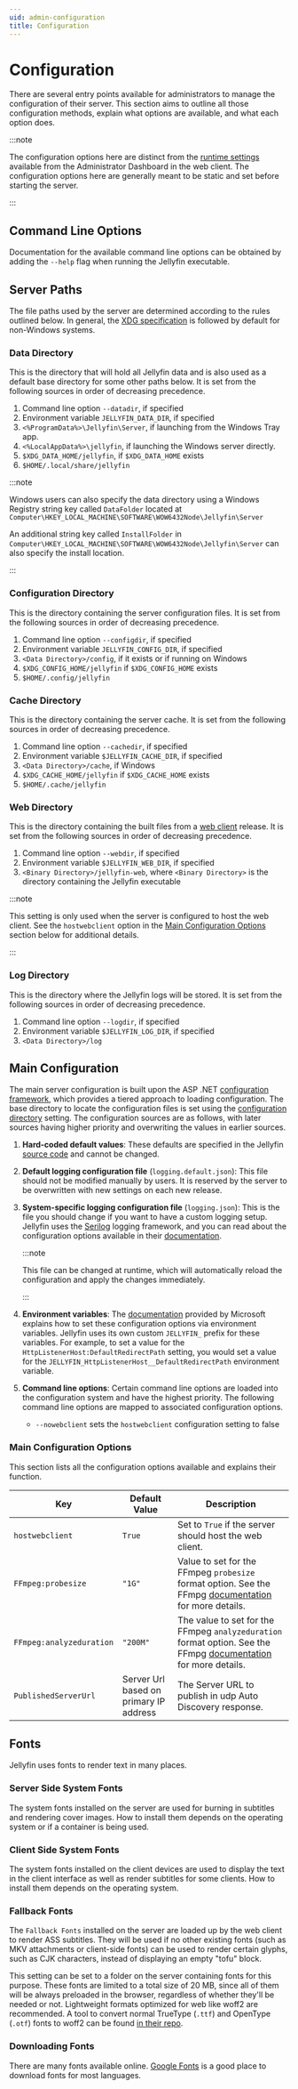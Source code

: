 ```yaml
---
uid: admin-configuration
title: Configuration
---
```


# Configuration

There are several entry points available for administrators to manage the configuration of their server. This section aims to outline all those configuration methods, explain what options are available, and what each option does.

:::note

The configuration options here are distinct from the [runtime settings](/docs/general/server/settings) available from the Administrator Dashboard in the web client. The configuration options here are generally meant to be static and set before starting the server.

:::

## Command Line Options

Documentation for the available command line options can be obtained by adding the `--help` flag when running the Jellyfin executable.

## Server Paths

The file paths used by the server are determined according to the rules outlined below. In general, the [XDG specification](https://specifications.freedesktop.org/basedir-spec/basedir-spec-latest.html) is followed by default for non-Windows systems.

### Data Directory

This is the directory that will hold all Jellyfin data and is also used as a default base directory for some other paths below. It is set from the following sources in order of decreasing precedence.

1. Command line option `--datadir`, if specified
2. Environment variable `JELLYFIN_DATA_DIR`, if specified
3. `<%ProgramData%>\Jellyfin\Server`, if launching from the Windows Tray app.
4. `<%LocalAppData%>\jellyfin`, if launching the Windows server directly.
5. `$XDG_DATA_HOME/jellyfin`, if `$XDG_DATA_HOME` exists
6. `$HOME/.local/share/jellyfin`

:::note

Windows users can also specify the data directory using a Windows Registry string key called `DataFolder` located at `Computer\HKEY_LOCAL_MACHINE\SOFTWARE\WOW6432Node\Jellyfin\Server`

An additional string key called `InstallFolder` in `Computer\HKEY_LOCAL_MACHINE\SOFTWARE\WOW6432Node\Jellyfin\Server` can also specify the install location.

:::

### Configuration Directory

This is the directory containing the server configuration files. It is set from the following sources in order of decreasing precedence.

1. Command line option `--configdir`, if specified
2. Environment variable `JELLYFIN_CONFIG_DIR`, if specified
3. `<Data Directory>/config`, if it exists or if running on Windows
4. `$XDG_CONFIG_HOME/jellyfin` if `$XDG_CONFIG_HOME` exists
5. `$HOME/.config/jellyfin`

### Cache Directory

This is the directory containing the server cache. It is set from the following sources in order of decreasing precedence.

1. Command line option `--cachedir`, if specified
2. Environment variable `$JELLYFIN_CACHE_DIR`, if specified
3. `<Data Directory>/cache`, if Windows
4. `$XDG_CACHE_HOME/jellyfin` if `$XDG_CACHE_HOME` exists
5. `$HOME/.cache/jellyfin`

### Web Directory

This is the directory containing the built files from a [web client](https://github.com/jellyfin/jellyfin-web) release. It is set from the following sources in order of decreasing precedence.

1. Command line option `--webdir`, if specified
2. Environment variable `$JELLYFIN_WEB_DIR`, if specified
3. `<Binary Directory>/jellyfin-web`, where `<Binary Directory>` is the directory containing the Jellyfin executable

:::note

This setting is only used when the server is configured to host the web client. See the `hostwebclient` option in the [Main Configuration Options](#main-configuration-options) section below for additional details.

:::

### Log Directory

This is the directory where the Jellyfin logs will be stored. It is set from the following sources in order of decreasing precedence.

1. Command line option `--logdir`, if specified
2. Environment variable `$JELLYFIN_LOG_DIR`, if specified
3. `<Data Directory>/log`

## Main Configuration

The main server configuration is built upon the ASP .NET [configuration framework](https://learn.microsoft.com/en-us/aspnet/core/fundamentals/configuration/?view=aspnetcore-8.0), which provides a tiered approach to loading configuration. The base directory to locate the configuration files is set using the [configuration directory](#configuration-directory) setting. The configuration sources are as follows, with later sources having higher priority and overwriting the values in earlier sources.

1. **Hard-coded default values**: These defaults are specified in the Jellyfin [source code](https://github.com/jellyfin/jellyfin/blob/master/Emby.Server.Implementations/ConfigurationOptions.cs) and cannot be changed.
2. **Default logging configuration file** (`logging.default.json`): This file should not be modified manually by users. It is reserved by the server to be overwritten with new settings on each new release.
3. **System-specific logging configuration file** (`logging.json`): This is the file you should change if you want to have a custom logging setup. Jellyfin uses the [Serilog](https://serilog.net/) logging framework, and you can read about the configuration options available in their [documentation](https://github.com/serilog/serilog-settings-configuration).

   :::note

   This file can be changed at runtime, which will automatically reload the configuration and apply the changes immediately.

   :::

4. **Environment variables**: The [documentation](https://learn.microsoft.com/en-us/aspnet/core/fundamentals/configuration/?view=aspnetcore-8.0#non-prefixed-environment-variables) provided by Microsoft explains how to set these configuration options via environment variables. Jellyfin uses its own custom `JELLYFIN_` prefix for these variables. For example, to set a value for the `HttpListenerHost:DefaultRedirectPath` setting, you would set a value for the `JELLYFIN_HttpListenerHost__DefaultRedirectPath` environment variable.
5. **Command line options**: Certain command line options are loaded into the configuration system and have the highest priority. The following command line options are mapped to associated configuration options.

   - `--nowebclient` sets the `hostwebclient` configuration setting to false

### Main Configuration Options

This section lists all the configuration options available and explains their function.

| Key                                     | Default Value                                                                                     | Description                                                                                                                                                             |
| --------------------------------------- | ------------------------------------------------------------------------------------------------- | ----------------------------------------------------------------------------------------------------------------------------------------------------------------------- |
| `hostwebclient`                         | `True`                                                                                            | Set to `True` if the server should host the web client.                                                                                                                 |
| `FFmpeg:probesize`                      | `"1G"`                                                                                            | Value to set for the FFmpeg `probesize` format option. See the FFmpg [documentation](https://ffmpeg.org/ffmpeg-formats.html#Format-Options) for more details.           |
| `FFmpeg:analyzeduration`                | `"200M"`                                                                                          | The value to set for the FFmpeg `analyzeduration` format option. See the FFmpg [documentation](https://ffmpeg.org/ffmpeg-formats.html#Format-Options) for more details. |
| `PublishedServerUrl`                    | Server Url based on primary IP address                                                            | The Server URL to publish in udp Auto Discovery response.                                                                                                               |

## Fonts

Jellyfin uses fonts to render text in many places.

### Server Side System Fonts

The system fonts installed on the server are used for burning in subtitles and rendering cover images. How to install them depends on the operating system or if a container is being used.

### Client Side System Fonts

The system fonts installed on the client devices are used to display the text in the client interface as well as render subtitles for some clients. How to install them depends on the operating system.

### Fallback Fonts

The `Fallback Fonts` installed on the server are loaded up by the web client to render ASS subtitles. They will be used if no other existing fonts (such as MKV attachments or client-side fonts) can be used to render certain glyphs, such as CJK characters, instead of displaying an empty "tofu" block.

This setting can be set to a folder on the server containing fonts for this purpose. These fonts are limited to a total size of 20 MB, since all of them will be always preloaded in the browser, regardless of whether they'll be needed or not. Lightweight formats optimized for web like woff2 are recommended. A tool to convert normal TrueType (`.ttf`) and OpenType (`.otf`) fonts to woff2 can be found [in their repo](https://github.com/google/woff2).

### Downloading Fonts

There are many fonts available online. [Google Fonts](https://fonts.google.com/) is a good place to download fonts for most languages.
